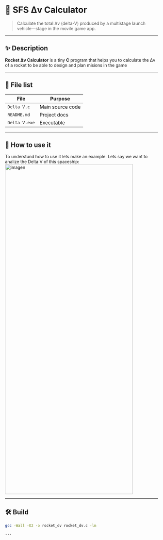 # 🚀 SFS Δv Calculator

> Calculate the total Δv (delta-V) produced by a multistage launch vehicle—stage in the movile game app.

---

## ✨ Description

**Rocket Δv Calculator** is a tiny **C** program that helps you to calculate the Δv of a rocket to be able to design and plan misions in the game

---

## 📁 File list

| File          | Purpose          |
|---------------|------------------|
| `Delta V.c`   | Main source code |
| `README.md`   | Project docs     |
| `Delta V.exe` | Executable       |

---
## 📝 How to use it
To understund how to use it lets make an example. Lets say we want to analize the Delta V of this spaceship:
<img width="421" height="1088" alt="imagen" src="https://github.com/user-attachments/assets/4af00248-304c-414d-a385-700a8e635249" />




---
## 🛠️ Build

```bash
gcc -Wall -O2 -o rocket_dv rocket_dv.c -lm

---
